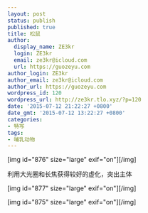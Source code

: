 ```yaml
---
layout: post
status: publish
published: true
title: 松鼠
author:
  display_name: ZE3kr
  login: ZE3kr
  email: ze3kr@icloud.com
  url: https://guozeyu.com
author_login: ZE3kr
author_email: ze3kr@icloud.com
author_url: https://guozeyu.com
wordpress_id: 120
wordpress_url: http://ze3kr.tlo.xyz/?p=120
date: '2015-07-12 21:22:27 +0800'
date_gmt: '2015-07-12 13:22:27 +0800'
categories:
- 特写
tags:
- 哺乳动物
---
```

<p>[img id="876" size="large" exif="on"][/img]</p>
<p>利用大光圈和长焦获得较好的虚化，突出主体</p>
<p>[img id="877" size="large" exif="on"][/img]</p>
<p>[img id="875" size="large" exif="on"][/img]</p>
